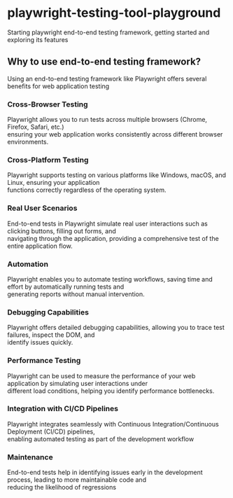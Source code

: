 # playwright-testing-tool-playground

Starting playwright end-to-end testing framework, getting started and exploring its features

## Why to use end-to-end testing framework?

Using an end-to-end testing framework like Playwright offers several benefits for web application testing

### Cross-Browser Testing

Playwright allows you to run tests across multiple browsers (Chrome, Firefox, Safari, etc.) \
ensuring your web application works consistently across different browser environments.

### Cross-Platform Testing

Playwright supports testing on various platforms like Windows, macOS, and Linux, ensuring your application \
functions correctly regardless of the operating system.

### Real User Scenarios

End-to-end tests in Playwright simulate real user interactions such as clicking buttons, filling out forms, and \
navigating through the application, providing a comprehensive test of the entire application flow.

### Automation

Playwright enables you to automate testing workflows, saving time and effort by automatically running tests and \
generating reports without manual intervention.

### Debugging Capabilities

Playwright offers detailed debugging capabilities, allowing you to trace test failures, inspect the DOM, and \
identify issues quickly.

### Performance Testing

Playwright can be used to measure the performance of your web application by simulating user interactions under \
different load conditions, helping you identify performance bottlenecks.

### Integration with CI/CD Pipelines

Playwright integrates seamlessly with Continuous Integration/Continuous Deployment (CI/CD) pipelines, \
enabling automated testing as part of the development workflow

### Maintenance

End-to-end tests help in identifying issues early in the development process, leading to more maintainable code and \
reducing the likelihood of regressions